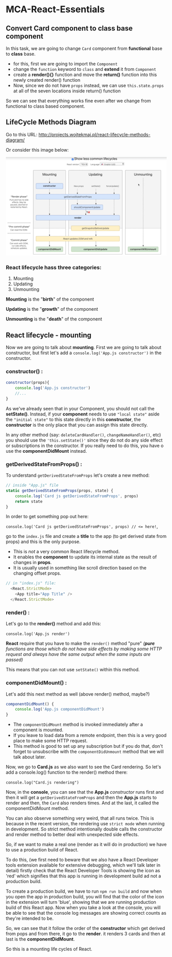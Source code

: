 # MCA-React-Essentials

## Convert Card component to class base component

In this task, we are going to change `Card` component from **functional** base to **class** base.
- for this, first we are going to import the `Component`
- change the `function` keyword to `class` and **extend** it from `Component`
- create a **render(){}** function and move the **return()** function into this newly created render() function
- Now, since we do not have `props` instead, we can use `this.state.props` at all of the seven locations inside return() function

So we can see that everything works fine even after we change from functional to class based component.

## LifeCycle Methods Diagram

Go to this URL: http://projects.wojtekmaj.pl/react-lifecycle-methods-diagram/

Or consider this image below:

![LifeCycle Methods Diagram](image.png)

### React lifecycle hass three categories:
1. Mounting
2. Updating
3. Unmounting

**Mounting** is the "**birth**" of the component

**Updating** is the "**growth**" of the component

**Unmounting** is the "**death**" of the component

## React lifecycle - mounting

Now we are going to talk about **mounting**. First we are going to talk about constructor, but first let's add a `console.log('App.js constructor')` in the constructor.

### constructor() :

```js
constructor(props){
    console.log('App.js constructor')
    //...
}
```

As we've already seen that in your Component, you should not call the **setState()**. Instead, if your **component** needs to use `"local state"` aside the `"initial state"` to this state directly in this **constructor**, the **constructor** is the only place that you can assign this state directly.

In any other method (say: `deleteCardHandler()`, `changeNameHandler()`, etc) you should use the `'this.setState()'` since they do not do any side effect or subscriptions in the constructor. If you really need to do this, you have o use the **componentDidMount** instead.

### getDerivedStateFromProps() :

To understand `getDerivedStateFromProps` let's create a new method:

```js
// inside "App.js" file
static getDerivedStateFromProps(props, state) {
    console.log('Card js getDerivedStateFromProps', props)
    return state
}
```
In order to get something pop out here: 

`console.log('Card js getDerivedStateFromProps', props) // <= here!`,

go to the `index.js` file and create a **title** to the app (to get derived state from props) and this is the only purpose.
- This is _not_ a very common React lifecycle method.
- It enables the **component** to update its internal state as the result of changes in **props**.
- It is usually used in something like scroll direction based on the changing offset props.

```js
// in "index.js" file:
  <React.StrictMode>
    <App title="App Title" />
  </React.StrictMode>
```

### render() :

Let's go to the **render()** method and add this:

`console.log('App.js render')`

**React** require that you have to make the `render()` method "pure" _(**pure** functions are those which do not have side effects by making some HTTP request and always have the same output when the same inputs are passed)_

This means that you can not use `setState()` within this method.

### componentDidMount() :

Let's add this next method as well (above render() method, maybe?)

```js
componentDidMount() {
    console.log('App.js componentDidMount')
}
```

- The `componentDidMount` method is invoked immediately after a component is mounted.
- If you leave to load data from a remote endpoint, then this is a very good place to make some HTTP request.
- This method is good to set up any subscription but if you do that, don't forget to unsubscribe with the `componentDidUnmount` method that we will talk about later.

Now, we go to **Card.js** as we also want to see the Card rendering. So let's add a console.log() function to the render() method there:

`console.log("Card.js rendering")`

Now, in the **console**, you can see that the **App.js** _constructor_ runs first and then it will get a `getDerivedStateFromProps` and then the **App.js** starts to render and then, the `Card` also renders  times. And at the last, it called the componentDidMount method.

You can also observe something very weird, that all runs twice. This is because in the recent version, the rendering use `strict mode` when running in development. So strict method intentionally double calls the constructor and render method to better deal with unexpected side effects.

So, if we want to make a real one (render as it will do in production) we have to use a production build of React.

To do this, (we first need to beware that we also have a React Developer tools extension available for extensive debugging, which we'll talk later in detail) firstly check that the React Developer Tools is showing the icon as 'red' which signifies that this app is running in development build ad not a production build.

To create a production build, we have to run `npm run build` and now when you open the app in production build, you will find that the color of the icon in the extension will turn 'blue', showing that we are running production build of this React app. Now when you take a look at the console, you will be able to see that the console log messages are showing correct counts as they're intended to be.

So, we can see that it follow the order of the **constructor** which get derived from pops and from there, it go to the **render**. it renders 3 cards and then at last is the **componentDidMount**.

So this is a mounting life cycles of React.
